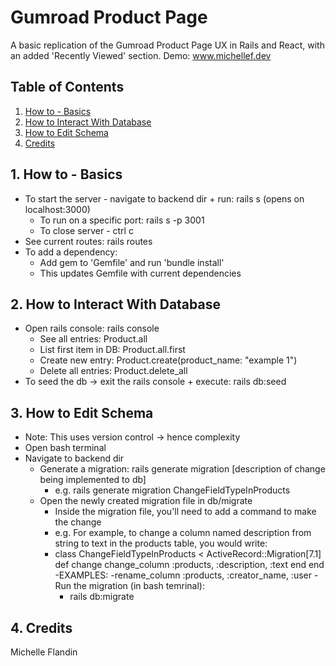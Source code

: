 # Gumroad Product Page 

A basic replication of the Gumroad Product Page UX in Rails and React, with an added 'Recently Viewed' section. 
Demo: www.michellef.dev 



## Table of Contents
1. [How to - Basics](#how-to-basics)
2. [How to Interact With Database](#how-to-db)
3. [How to Edit Schema](#how-to-edit-schema)
4. [Credits](#credits)



## 1. How to - Basics <a name="how-to-basics"></a>
- To start the server - navigate to backend dir + run: rails s (opens on localhost:3000)
  - To run on a specific port: rails s -p 3001
  - To close server - ctrl c
- See current routes: rails routes
- To add a dependency:
  - Add gem to 'Gemfile' and run 'bundle install'
  - This updates Gemfile with current dependencies


## 2. How to Interact With Database <a name="how-to-db"></a>
- Open rails console: rails console
  - See all entries: Product.all
  - List first item in DB: Product.all.first 
  - Create new entry: Product.create(product_name: "example 1")
  - Delete all entries: Product.delete_all
- To seed the db -> exit the rails console + execute: rails db:seed


## 3. How to Edit Schema <a name="how-to-edit-schema"></a>
- Note: This uses version control -> hence complexity
- Open bash terminal 
- Navigate to backend dir
  - Generate a migration: rails generate migration [description of change being implemented to db]
    - e.g. rails generate migration ChangeFieldTypeInProducts
  - Open the newly created migration file in db/migrate
    - Inside the migration file, you'll need to add a command to make the change
    - e.g. For example, to change a column named description from string to text in the products table, you   would write:
    - class ChangeFieldTypeInProducts < ActiveRecord::Migration[7.1]
        def change
          change_column :products, :description, :text
        end
      end
      -EXAMPLES: 
        -rename_column :products, :creator_name, :user
    -Run the migration (in bash temrinal): 
      - rails db:migrate


## 4. Credits <a name="credits"></a>
Michelle Flandin